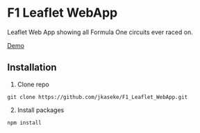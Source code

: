 # F1 Leaflet WebApp
 Leaflet Web App showing all Formula One circuits ever raced on.

[Demo](https://jkaseke.github.io/)

## Installation
1. Clone repo
```
git clone https://github.com/jkaseke/F1_Leaflet_WebApp.git
```
2. Install packages
```
npm install
```
